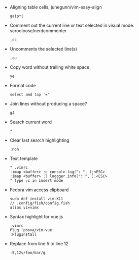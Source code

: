 - Aligning table cells, junegunn/vim-easy-align

      gaip*|

- Comment out the current line or text selected in visual mode. scrooloose/nerdcommenter

      ,cc

- Uncomments the selected line(s)

      ,cu

- Copy word without trailing white space

      ye

- Format code

      select and tap '='

- Join lines without producing a space?

      gJ

- Search current word

      *

- Clear last search highlighting

      :noh

- Text template

      " .vimrc
      :imap <buffer> ;c console.log(": ", );<ESC>
      :imap <buffer> ;l loggger.info(": ", );<ESC>
      " type ;c in insert mode

- Fedora vim access clipboard

      sudo dnf install vim-X11
      // .config/fish/config.fish
      alias vi=vimx

- Syntax highlight for vue.js

      .vimrc
      Plug 'posva/vim-vue'
      :PlugInstall

- Replace from line 5 to line 12

      :5,12s/foo/bar/g
